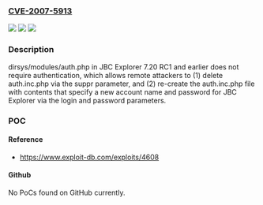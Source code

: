 ### [CVE-2007-5913](https://cve.mitre.org/cgi-bin/cvename.cgi?name=CVE-2007-5913)
![](https://img.shields.io/static/v1?label=Product&message=n%2Fa&color=blue)
![](https://img.shields.io/static/v1?label=Version&message=n%2Fa&color=blue)
![](https://img.shields.io/static/v1?label=Vulnerability&message=n%2Fa&color=brighgreen)

### Description

dirsys/modules/auth.php in JBC Explorer 7.20 RC1 and earlier does not require authentication, which allows remote attackers to (1) delete auth.inc.php via the suppr parameter, and (2) re-create the auth.inc.php file with contents that specify a new account name and password for JBC Explorer via the login and password parameters.

### POC

#### Reference
- https://www.exploit-db.com/exploits/4608

#### Github
No PoCs found on GitHub currently.


